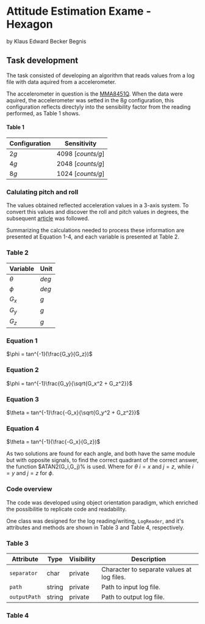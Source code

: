 # Attitude Estimation Exame - Hexagon

by Klaus Edward Becker Begnis

## Task development

The task consisted of developing an algorithm that reads values from a log file with data aquired from a accelerometer.

The accelerometer in question is the [MMA8451Q](https://www.nxp.com/docs/en/data-sheet/MMA8451Q.pdf). When the data were aquired, the accelerometer was setted in the 8*g* configuration, this configuration reflects directyly into the sensibility factor from the reading performed, as Table 1 shows.

#### Table 1		
| Configuration | Sensitivity       |
|---------------|-------------------|
| 2*g*          | 4098 [*counts/g*] |
| 4*g*          | 2048 [*counts/g*] |
| 8*g*          | 1024 [*counts/g*] |

### Calulating pitch and roll

The values obtained reflected acceleration values in a 3-axis system. To convert this values and discover the roll and pitch values in degrees, the subsequent [article](http://www.nxp.com/docs/en/application-note/AN3461.pdf) was followed.

Summarizing the calculations needed to process these information are presented at Equation 1-4, and each variable is presented at Table 2.

### Table 2
| Variable		| Unit       |
|---------------|-------------------|
| $\theta$      | *deg*				|
| $\phi$        | *deg*	 |
| $G_x$         | *g*	 |
| $G_y$         | *g*	 |
| $G_z$         | *g*	 |


### Equation 1

$\phi = tan^{-1}(\frac{G_y}{G_z})$

### Equation 2

$\phi = tan^{-1}\frac{G_y}{\sqrt{G_x^2 + G_z^2}}$

### Equation 3

$\theta = tan^{-1}\frac{-G_x}{\sqrt{G_y^2 + G_z^2}}$

### Equation 4

$\theta = tan^{-1}(\frac{-G_x}{G_z})$

As two solutions are found for each angle, and both have the same module but with opposite signals, to find the correct quadrant of the correct answer, the function $ATAN2(G_i,G_j)% is used. Where for $\theta$ $i = x$ and $j = z$, while $i = y$ and $j = z$ for $\phi$.

### Code overview

The code was developed using object orientation paradigm, which enriched the possibilitie to replicate code and readability.

One class was designed for the log reading/writing, `LogReader`, and it's attributes and methods are shown in Table 3 and Table 4, respectively.

### Table 3

| Attribute   | Type   | Visibility | Description                                |
|-------------|--------|------------|--------------------------------------------|
| `separator` | char   | private    | Character to separate values at log files. |
| `path`      | string | private    | Path to input log file.                    |
| `outputPath`    | string | private    | Path to output log file.                   |

### Table 4


